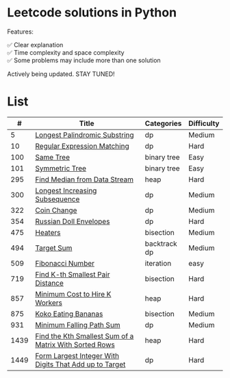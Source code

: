 # Leetcode solutions in Python

Features:

✅ Clear explanation<br>
✅ Time complexity and space complexity<br>
✅ Some problems may include more than one solution

Actively being updated. STAY TUNED!

# List

| # | Title | Categories | Difficulty|
| --------- | ------- |------- |------- |
| 5 | [Longest Palindromic Substring](algorithms/0005.md) | dp | Medium|
| 10 | [Regular Expression Matching](algorithms/0010.md) | dp | Hard|
| 100 | [Same Tree](algorithms/0100.md) | binary tree | Easy |
| 101 | [Symmetric Tree](algorithms/0101.md) | binary tree | Easy |
| 295 | [Find Median from Data Stream](algorithms/0295.md) | heap | Hard|
| 300 | [Longest Increasing Subsequence](algorithms/0300.md) | dp | Medium |
| 322 | [Coin Change](algorithms/0322.md) | dp | Medium |
| 354 | [Russian Doll Envelopes](algorithms/0354.md) | dp | Hard |
| 475 | [Heaters](algorithms/0475.md) | bisection | Medium|
| 494 | [Target Sum](algorithms/0494.md) | backtrack<br>dp | Medium|
| 509 | [Fibonacci Number](algorithms/0509.md) | iteration | easy|
| 719 | [Find K-th Smallest Pair Distance](algorithms/0719.md) | bisection | Hard|
| 857 | [Minimum Cost to Hire K Workers](algorithms/0857.md) | heap | Hard|
| 875 | [Koko Eating Bananas](algorithms/0875.md) | bisection | Medium|
| 931 | [Minimum Falling Path Sum](algorithms/0931.md) | dp | Medium|
| 1439 | [Find the Kth Smallest Sum of a Matrix With Sorted Rows](algorithms/1439.md) | heap | Hard|
| 1449 | [Form Largest Integer With Digits That Add up to Target](algorithms/1449.md) | dp | Hard|